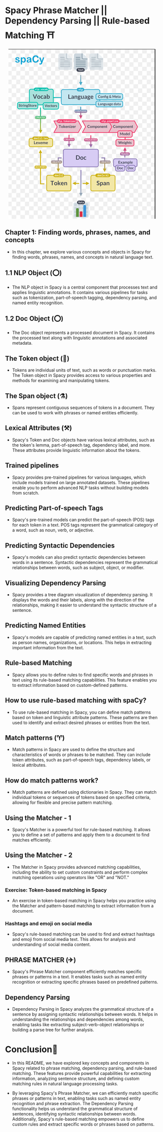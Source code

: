 # Spacy Phrase Matcher || Dependency Parsing || Rule-based Matching ⛩️
<p align="center">
  <img src="https://github.com/Zaheer-10/Phrase_Matcher-Dependency_Parsing-Using-SPACY/blob/main/spacy.png" alt="Spacy Logo">
</p>

##  Chapter 1: Finding words, phrases, names, and concepts
- In this chapter, we explore various concepts and objects in Spacy for finding words, phrases, names, and concepts in natural language text.

##  1.1 NLP Object (⭕)
- The NLP object in Spacy is a central component that processes text and applies linguistic annotations. It contains various pipelines for tasks such as tokenization, part-of-speech tagging, dependency parsing, and named entity recognition.

##  1.2 Doc Object (⭕)
- The Doc object represents a processed document in Spacy. It contains the processed text along with linguistic annotations and associated metadata.

##   The Token object (🐾)
- Tokens are individual units of text, such as words or punctuation marks. The Token object in Spacy provides access to various properties and methods for examining and manipulating tokens.

##  The Span object (⚗)
- Spans represent contiguous sequences of tokens in a document. They can be used to work with phrases or named entities efficiently.

##  Lexical Attributes (⚒️)
- Spacy's Token and Doc objects have various lexical attributes, such as the token's lemma, part-of-speech tag, dependency label, and more. These attributes provide linguistic information about the tokens.

##  Trained pipelines
- Spacy provides pre-trained pipelines for various languages, which include models trained on large annotated datasets. These pipelines enable you to perform advanced NLP tasks without building models from scratch.

##  Predicting Part-of-speech Tags
- Spacy's pre-trained models can predict the part-of-speech (POS) tags for each token in a text. POS tags represent the grammatical category of a word, such as noun, verb, or adjective.

##  Predicting Syntactic Dependencies
- Spacy's models can also predict syntactic dependencies between words in a sentence. Syntactic dependencies represent the grammatical relationships between words, such as subject, object, or modifier.

##  Visualizing Dependency Parsing
- Spacy provides a tree diagram visualization of dependency parsing. It displays the words and their labels, along with the direction of the relationships, making it easier to understand the syntactic structure of a sentence.

##  Predicting Named Entities
- Spacy's models are capable of predicting named entities in a text, such as person names, organizations, or locations. This helps in extracting important information from the text.

##  Rule-based Matching
- Spacy allows you to define rules to find specific words and phrases in text using its rule-based matching capabilities. This feature enables you to extract information based on custom-defined patterns.

##  How to use rule-based matching with spaCy?
- To use rule-based matching in Spacy, you can define match patterns based on token and linguistic attribute patterns. These patterns are then used to identify and extract desired phrases or entities from the text.

##  Match patterns (♈)
- Match patterns in Spacy are used to define the structure and characteristics of words or phrases to be matched. They can include token attributes, such as part-of-speech tags, dependency labels, or lexical attributes.

##  How do match patterns work?
- Match patterns are defined using dictionaries in Spacy. They can match individual tokens or sequences of tokens based on specified criteria, allowing for flexible and precise pattern matching.

##  Using the Matcher - 1
- Spacy's Matcher is a powerful tool for rule-based matching. It allows you to define a set of patterns and apply them to a document to find matches efficiently.

##  Using the Matcher - 2
- The Matcher in Spacy provides advanced matching capabilities, including the ability to set custom constraints and perform complex matching operations using operators like "OR" and "NOT."

###  Exercise: Token-based matching in Spacy
- An exercise in token-based matching in Spacy helps you practice using the Matcher and pattern-based matching to extract information from a document.

###  Hashtags and emoji on social media
- Spacy's rule-based matching can be used to find and extract hashtags and emoji from social media text. This allows for analysis and understanding of social media content.

##  PHRASE MATCHER (✈)
- Spacy's Phrase Matcher component efficiently matches specific phrases or patterns in a text. It enables tasks such as named entity recognition or extracting specific phrases based on predefined patterns.

##  Dependency Parsing
- Dependency Parsing in Spacy analyzes the grammatical structure of a sentence by assigning syntactic relationships between words. It helps in understanding the relationships and dependencies among words, enabling tasks like extracting subject-verb-object relationships or building a parse tree for further analysis.

# Conclusion💭
- In this README, we have explored key concepts and components in Spacy related to phrase matching, dependency parsing, and rule-based matching. These features provide powerful capabilities for extracting information, analyzing sentence structure, and defining custom matching rules in natural language processing tasks.

- By leveraging Spacy's Phrase Matcher, we can efficiently match specific phrases or patterns in text, enabling tasks such as named entity recognition and phrase extraction. The Dependency Parsing functionality helps us understand the grammatical structure of sentences, identifying syntactic relationships between words. Additionally, Spacy's rule-based matching empowers us to define custom rules and extract specific words or phrases based on patterns.
